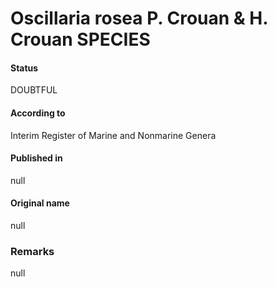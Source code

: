 # Oscillaria rosea P. Crouan & H. Crouan SPECIES

#### Status
DOUBTFUL

#### According to
Interim Register of Marine and Nonmarine Genera

#### Published in
null

#### Original name
null

### Remarks
null